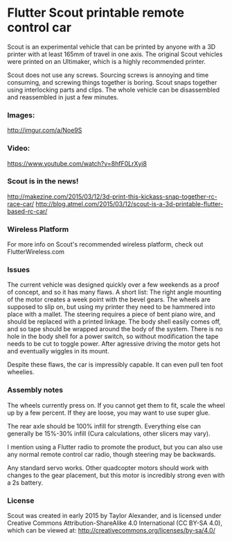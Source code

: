 # Flutter Scout printable remote control car

Scout is an experimental vehicle that can be printed by anyone with a 3D printer with at least 165mm of travel in one axis. The original Scout vehicles were printed on an Ultimaker, which is a highly recommended printer.

Scout does not use any screws. Sourcing screws is annoying and time consuming, and screwing things together is boring. Scout snaps together using interlocking parts and clips. The whole vehicle can be disassembled and reassembled in just a few minutes.

### Images:
http://imgur.com/a/Noe9S

### Video:
https://www.youtube.com/watch?v=8hfF0LrXyi8

### Scout is in the news!
http://makezine.com/2015/03/12/3d-print-this-kickass-snap-together-rc-race-car/
http://blog.atmel.com/2015/03/12/scout-is-a-3d-printable-flutter-based-rc-car/

### Wireless Platform
For more info on Scout's recommended wireless platform, check out FlutterWireless.com

### Issues

The current vehicle was designed quickly over a few weekends as a proof of concept, and so it has many flaws. A short list:
The right angle mounting of the motor creates a week point with the bevel gears.
The wheels are supposed to slip on, but using my printer they need to be hammered into place with a mallet.
The steering requires a piece of bent piano wire, and should be replaced with a printed linkage.
The body shell easily comes off, and so tape should be wrapped around the body of the system.
There is no hole in the body shell for a power switch, so without modification the tape needs to be cut to toggle power.
After agressive driving the motor gets hot and eventually wiggles in its mount.

Despite these flaws, the car is impressibly capable. It can even pull ten foot wheelies.

### Assembly notes

The wheels currently press on. If you cannot get them to fit, scale the wheel up by a few percent. If they are loose, you may want to use super glue.

The rear axle should be 100% infill for strength. Everything else can generally be 15%-30% infill (Cura calculations, other slicers may vary).

I mention using a Flutter radio to promote the product, but you can also use any normal remote control car radio, though steering may be backwards.

Any standard servo works. Other quadcopter motors should work with changes to the gear placement, but this motor is incredibly strong even with a 2s battery.


### License

Scout was created in early 2015 by Taylor Alexander, and is licensed under Creative Commons Attribution-ShareAlike 4.0 International (CC BY-SA 4.0), which can be viewed at: http://creativecommons.org/licenses/by-sa/4.0/
